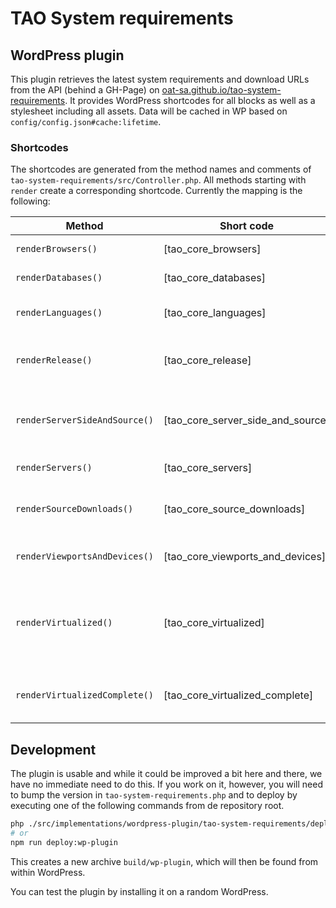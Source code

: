 # TAO System requirements

## WordPress plugin

This plugin retrieves the latest system requirements and download URLs from the API (behind a GH-Page) on [oat-sa.github.io/tao-system-requirements](https://oat-sa.github.io/tao-system-requirements). It provides WordPress shortcodes for all blocks as well as a stylesheet including all assets. Data will be cached in WP based on `config/config.json#cache:lifetime`.

### Shortcodes 
The shortcodes are generated from the method names and comments of `tao-system-requirements/src/Controller.php`. All methods starting with `render` create a corresponding shortcode. Currently the mapping is the following:

| Method                        | Short code                        | Label                  | Description                                                 |
|-------------------------------|-----------------------------------|------------------------|-------------------------------------------------------------|
| `renderBrowsers()`            | [tao_core_browsers]               | Browsers               | Supported browsers                                          |
| `renderDatabases()`           | [tao_core_databases]              | Databases              | Supported databases                                         |
| `renderLanguages()`           | [tao_core_languages]              | Languages              | Supported programming languages                             |
| `renderRelease()`             | [tao_core_release]                | Release                | Version number of the current TAO release                   |
| `renderServerSideAndSource()` | [tao_core_server_side_and_source] | Server side and source | Server-side requirements and source downloads combined      |
| `renderServers()`             | [tao_core_servers]                | Servers                | Supported web servers                                       |
| `renderSourceDownloads()`     | [tao_core_source_downloads]       | Source downloads       | Source downloads (zip archive, GitHub)                      |
| `renderViewportsAndDevices()` | [tao_core_viewports_and_devices]  | Viewports and devices  | Supported viewports and devices                             |
| `renderVirtualized()`         | [tao_core_virtualized]            | Virtualized            | Docker related (Docker Desktop and command line to run TAO) |
| `renderVirtualizedComplete()` | [tao_core_virtualized_complete]   | Virtualized complete   | Docker related with heading and description                 |


## Development

The plugin is usable and while it could be improved a bit here and there, we have no immediate need to do this. If you work on it, however, you will need to bump the version in `tao-system-requirements.php` and to deploy by executing one of the following commands from de repository root.
```bash 
php ./src/implementations/wordpress-plugin/tao-system-requirements/deploy.php
# or
npm run deploy:wp-plugin
``` 
This creates a new archive `build/wp-plugin`, which will then be found from within WordPress.

You can test the plugin by installing it on a random WordPress.